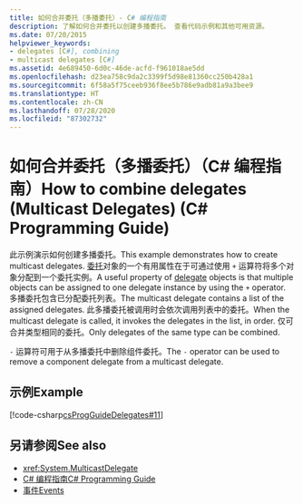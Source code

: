 ```yaml
---
title: 如何合并委托（多播委托）- C# 编程指南
description: 了解如何合并委托以创建多播委托。 查看代码示例和其他可用资源。
ms.date: 07/20/2015
helpviewer_keywords:
- delegates [C#], combining
- multicast delegates [C#]
ms.assetid: 4e689450-6d0c-46de-acfd-f961018ae5dd
ms.openlocfilehash: d23ea758c9da2c3399f5d98e81360cc250b428a1
ms.sourcegitcommit: 6f58a5f75ceeb936f8ee5b786e9adb81a9a3bee9
ms.translationtype: HT
ms.contentlocale: zh-CN
ms.lasthandoff: 07/28/2020
ms.locfileid: "87302732"
---
```

# <a name="how-to-combine-delegates-multicast-delegates-c-programming-guide"></a><span data-ttu-id="90050-104">如何合并委托（多播委托）（C# 编程指南）</span><span class="sxs-lookup"><span data-stu-id="90050-104">How to combine delegates (Multicast Delegates) (C# Programming Guide)</span></span>
<span data-ttu-id="90050-105">此示例演示如何创建多播委托。</span><span class="sxs-lookup"><span data-stu-id="90050-105">This example demonstrates how to create multicast delegates.</span></span> <span data-ttu-id="90050-106">[委托](../../language-reference/builtin-types/reference-types.md)对象的一个有用属性在于可通过使用 `+` 运算符将多个对象分配到一个委托实例。</span><span class="sxs-lookup"><span data-stu-id="90050-106">A useful property of [delegate](../../language-reference/builtin-types/reference-types.md) objects is that multiple objects can be assigned to one delegate instance by using the `+` operator.</span></span> <span data-ttu-id="90050-107">多播委托包含已分配委托列表。</span><span class="sxs-lookup"><span data-stu-id="90050-107">The multicast delegate contains a list of the assigned delegates.</span></span> <span data-ttu-id="90050-108">此多播委托被调用时会依次调用列表中的委托。</span><span class="sxs-lookup"><span data-stu-id="90050-108">When the multicast delegate is called, it invokes the delegates in the list, in order.</span></span> <span data-ttu-id="90050-109">仅可合并类型相同的委托。</span><span class="sxs-lookup"><span data-stu-id="90050-109">Only delegates of the same type can be combined.</span></span>  
  
 <span data-ttu-id="90050-110">`-` 运算符可用于从多播委托中删除组件委托。</span><span class="sxs-lookup"><span data-stu-id="90050-110">The `-` operator can be used to remove a component delegate from a multicast delegate.</span></span>  
  
## <a name="example"></a><span data-ttu-id="90050-111">示例</span><span class="sxs-lookup"><span data-stu-id="90050-111">Example</span></span>  
 [!code-csharp[csProgGuideDelegates#11](~/samples/snippets/csharp/VS_Snippets_VBCSharp/csProgGuideDelegates/CS/Delegates.cs#11)]  
  
## <a name="see-also"></a><span data-ttu-id="90050-112">另请参阅</span><span class="sxs-lookup"><span data-stu-id="90050-112">See also</span></span>

- <xref:System.MulticastDelegate>
- [<span data-ttu-id="90050-113">C# 编程指南</span><span class="sxs-lookup"><span data-stu-id="90050-113">C# Programming Guide</span></span>](../index.md)
- [<span data-ttu-id="90050-114">事件</span><span class="sxs-lookup"><span data-stu-id="90050-114">Events</span></span>](../events/index.md)
